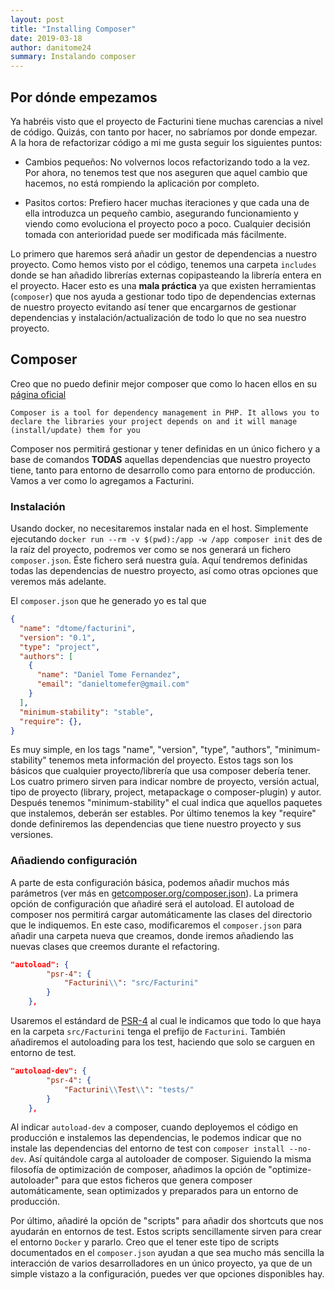 ```yaml
---
layout: post
title: "Installing Composer"
date: 2019-03-18
author: danitome24
summary: Instalando composer
---
```


## Por dónde empezamos

Ya habréis visto que el proyecto de Facturini tiene muchas carencias a nivel de código. Quizás, con tanto por hacer, no sabríamos por donde empezar. A la hora de refactorizar código a mi me gusta seguir los siguientes puntos:

* Cambios pequeños: No volvernos locos refactorizando todo a la vez. Por ahora, no tenemos test que nos aseguren que aquel cambio que hacemos, no está rompiendo la aplicación por completo.  

* Pasitos cortos: Prefiero hacer muchas iteraciones y que cada una de ella introduzca un pequeño cambio, asegurando funcionamiento y viendo como evoluciona el proyecto poco a poco. Cualquier decisión tomada con anterioridad puede ser modificada más fácilmente.

Lo primero que haremos será añadir un gestor de dependencias a nuestro proyecto. Como hemos visto por el código, tenemos una carpeta 
`includes` donde se han añadido librerías externas copipasteando la librería entera en el proyecto. Hacer esto es una **mala práctica** ya que existen herramientas (`composer`) que nos ayuda a gestionar todo tipo de dependencias externas de nuestro proyecto evitando así tener que encargarnos de gestionar dependencias y instalación/actualización de todo lo que no sea nuestro proyecto.

## Composer

Creo que no puedo definir mejor composer que como lo hacen ellos en su [página oficial](https://getcomposer.org/doc/00-intro.md)

```
Composer is a tool for dependency management in PHP. It allows you to declare the libraries your project depends on and it will manage (install/update) them for you
```
Composer nos permitirá gestionar y tener definidas en un único fichero y a base de comandos **TODAS** aquellas dependencias que nuestro proyecto tiene, tanto para entorno de desarrollo como para entorno de producción. Vamos a ver como lo agregamos a Facturini.

### Instalación

Usando docker, no necesitaremos instalar nada en el host. Simplemente ejecutando `docker run --rm -v $(pwd):/app -w /app composer init` des de la raíz del proyecto, podremos ver como se nos generará un fichero `composer.json`. Éste fichero será nuestra guía. Aquí tendremos definidas todas las dependencias de nuestro proyecto, así como otras opciones que veremos más adelante.

El `composer.json` que he generado yo es tal que

```json
{
  "name": "dtome/facturini",
  "version": "0.1",
  "type": "project",
  "authors": [
    {
      "name": "Daniel Tome Fernandez",
      "email": "danieltomefer@gmail.com"
    }
  ],
  "minimum-stability": "stable",
  "require": {},
}

``` 

Es muy simple, en los tags "name", "version", "type", "authors", "minimum-stability" tenemos meta información del proyecto. Estos tags son los básicos que cualquier proyecto/librería que usa composer debería tener. Los cuatro primero sirven para indicar nombre de proyecto, versión actual, tipo de proyecto (library, project, metapackage o composer-plugin) y autor. Después tenemos "minimum-stability" el cual indica que aquellos paquetes que instalemos, deberán ser estables. Por último tenemos la key "require" donde definiremos las dependencias que tiene nuestro proyecto y sus versiones.

### Añadiendo configuración

A parte de esta configuración básica, podemos añadir muchos más parámetros (ver más en [getcomposer.org/composer.json](https://getcomposer.org/doc/04-schema.md)). La primera opción de configuración que añadiré será el autoload. El autoload de composer nos permitirá cargar automáticamente las clases del directorio que le indiquemos. En este caso, modificaremos el `composer.json` para añadir una carpeta nueva que creamos, donde iremos añadiendo las nuevas clases que creemos durante el refactoring.

```json
"autoload": {
        "psr-4": {
            "Facturini\\": "src/Facturini"
        }
    },
```

Usaremos el estándard de [PSR-4](https://www.php-fig.org/psr/psr-4/) al cual le indicamos que todo lo que haya en la carpeta `src/Facturini` tenga el prefijo de `Facturini`. También añadiremos el autoloading para los test, haciendo que solo se carguen en entorno de test. 

```json
"autoload-dev": {
        "psr-4": {
            "Facturini\\Test\\": "tests/"
        }
    },
```

Al indicar `autoload-dev` a composer, cuando deployemos el código en producción e instalemos las dependencias, le podemos indicar que no instale las dependencias del entorno de test con `composer install --no-dev`. Así quitándole carga al autoloader de composer. Siguiendo la misma filosofía de optimización de composer, añadimos la opción de "optimize-autoloader" para que estos ficheros que genera composer automáticamente, sean optimizados y preparados para un entorno de producción.

Por último, añadiré la opción de "scripts" para añadir dos shortcuts que nos ayudarán en entornos de test. Estos scripts sencillamente sirven para crear el entorno `Docker` y pararlo. Creo que el tener este tipo de scripts documentados en el `composer.json` ayudan a que sea mucho más sencilla la interacción de varios desarrolladores en un único proyecto, ya que de un simple vistazo a la configuración, puedes ver que opciones disponibles hay.